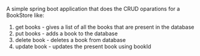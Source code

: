 A simple spring boot application that does the CRUD oparations for a BookStore like:
1. get books - gives a list of all the books that are present in the database
2. put books - adds a book to the database
3. delete book - deletes a book from database
4. update book - updates the present book using bookId
